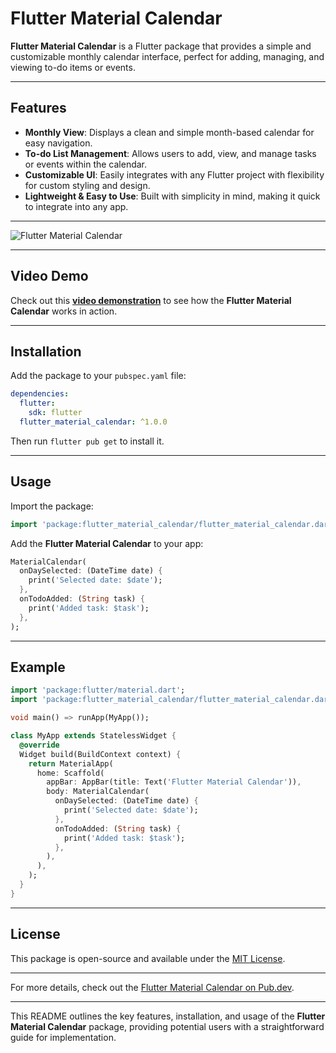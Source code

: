 

# Flutter Material Calendar

**Flutter Material Calendar** is a Flutter package that provides a simple and customizable monthly calendar interface, perfect for adding, managing, and viewing to-do items or events.

---

## Features

- **Monthly View**: Displays a clean and simple month-based calendar for easy navigation.
- **To-do List Management**: Allows users to add, view, and manage tasks or events within the calendar.
- **Customizable UI**: Easily integrates with any Flutter project with flexibility for custom styling and design.
- **Lightweight & Easy to Use**: Built with simplicity in mind, making it quick to integrate into any app.

---

![Flutter Material Calendar](https://github.com/postboxat18/flutter_material_calendar/assets/77087523/6469eaad-862c-4805-af0d-0f038f19cd37)

---

## Video Demo

Check out this **[video demonstration](https://github.com/postboxat18/flutter_material_calendar/assets/77087523/6469eaad-862c-4805-af0d-0f038f19cd37)** to see how the **Flutter Material Calendar** works in action.

---

## Installation

Add the package to your `pubspec.yaml` file:

```yaml
dependencies:
  flutter:
    sdk: flutter
  flutter_material_calendar: ^1.0.0
```

Then run `flutter pub get` to install it.

---

## Usage

Import the package:

```dart
import 'package:flutter_material_calendar/flutter_material_calendar.dart';
```

Add the **Flutter Material Calendar** to your app:

```dart
MaterialCalendar(
  onDaySelected: (DateTime date) {
    print('Selected date: $date');
  },
  onTodoAdded: (String task) {
    print('Added task: $task');
  },
);
```

---

## Example

```dart
import 'package:flutter/material.dart';
import 'package:flutter_material_calendar/flutter_material_calendar.dart';

void main() => runApp(MyApp());

class MyApp extends StatelessWidget {
  @override
  Widget build(BuildContext context) {
    return MaterialApp(
      home: Scaffold(
        appBar: AppBar(title: Text('Flutter Material Calendar')),
        body: MaterialCalendar(
          onDaySelected: (DateTime date) {
            print('Selected date: $date');
          },
          onTodoAdded: (String task) {
            print('Added task: $task');
          },
        ),
      ),
    );
  }
}
```

---

## License

This package is open-source and available under the [MIT License](LICENSE).

---

For more details, check out the [Flutter Material Calendar on Pub.dev](https://pub.dev/packages/flutter_material_calendar).

---

This README outlines the key features, installation, and usage of the **Flutter Material Calendar** package, providing potential users with a straightforward guide for implementation.